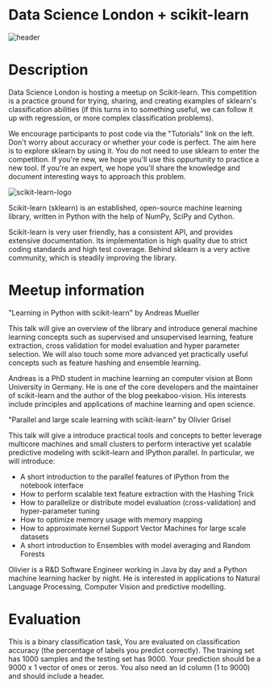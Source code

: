 # Data Science London + scikit-learn
![header](https://github.com/JamesSuryaPutra/Data-Science-London/assets/155945814/a91fce84-07d1-44ad-87a7-4e357b85427f)

# Description
Data Science London is hosting a meetup on Scikit-learn.  This competition is a practice ground for trying, sharing, and creating examples of sklearn's classification abilities (if this turns in to something useful, we can follow it up with regression, or more complex classification problems).

We encourage participants to post code via the "Tutorials" link on the left.  Don't worry about accuracy or whether your code is perfect.  The aim here is to explore sklearn by using it. You do not need to use sklearn to enter the competition. If you're new, we hope you'll use this oppurtunity to practice a new tool.  If you're an expert, we hope you'll share the knowledge and document interesting ways to approach this problem.

![scikit-learn-logo](https://github.com/JamesSuryaPutra/Data-Science-London/assets/155945814/1b19dfb7-ee28-42fb-a08d-601e75c46e4f)

Scikit-learn (sklearn) is an established, open-source machine learning library, written in Python with the help of NumPy, SciPy and Cython.

Scikit-learn is very user friendly, has a consistent API, and provides extensive documentation. Its implementation is high quality due to strict coding standards and high test coverage.  Behind sklearn is a very active community, which is steadily improving the library.

# Meetup information

"Learning in Python with scikit-learn" by Andreas Mueller

This talk will give an overview of the library and introduce general machine learning concepts such as supervised and unsupervised learning, feature extraction, cross validation for model evaluation and hyper parameter selection. We will also touch some more advanced yet practically useful concepts such as feature hashing and ensemble learning.

Andreas is a PhD student in machine learning an computer vision at Bonn University in Germany. He is one of the core developers and the maintainer of scikit-learn and the author of the blog peekaboo-vision. His interests include principles and applications of machine learning and open science.

"Parallel and large scale learning with scikit-learn" by Olivier Grisel

This talk will give a introduce practical tools and concepts to better leverage multicore machines and small clusters to perform interactive yet scalable predictive modeling with scikit-learn and IPython.parallel. In particular, we will introduce:
- A short introduction to the parallel features of iPython from the notebook interface
- How to perform scalable text feature extraction with the Hashing Trick
- How to parallelize or distribute model evaluation (cross-validation) and hyper-parameter tuning
- How to optimize memory usage with memory mapping
- How to approximate kernel Support Vector Machines for large scale datasets
- A short introduction to Ensembles with model averaging and Random Forests

Olivier is a R&D Software Engineer working in Java by day and a Python machine learning hacker by night. He is interested in applications to Natural Language Processing, Computer Vision and predictive modelling.

# Evaluation
This is a binary classification task, You are evaluated on classification accuracy (the percentage of labels you predict correctly). The training set has 1000 samples and the testing set has 9000. Your prediction should be a 9000 x 1 vector of ones or zeros. You also need an Id column (1 to 9000) and should include a header.
